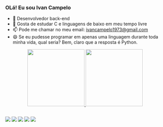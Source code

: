 ### OLá! Eu sou Ivan Campelo

- 🔭 Desenvolvedor back-end
- 🌱 Gosta de estudar C e linguagens de baixo em meu tempo livre
- 📫 Pode me chamar no meu email: ivancampelo1973@gmail.com
- 😄 Se eu pudesse programar em apenas uma linguagem durante toda minha vida, qual seria? Bem, claro que a resposta é Python.



<div align="center">
  <a href="https://github.com/IvanCampelo22">
  <img height="180em" src="https://github-readme-stats.vercel.app/api?username=IvanCampelo22&show_icons=true&theme=dark&include_all_commits=true&count_private=true"/>
  <img height="180em" src="https://github-readme-stats.vercel.app/api/top-langs/?username=IvanCampelo22&layout=compact&langs_count=7&theme=dracula"/>

  
</div>
  
  ##
  
  <div> 
  <a href="https://www.instagram.com/ivancampelo39/" target="_blank"><img src="https://img.shields.io/badge/-Instagram-%23E4405F?style=for-the-badge&logo=instagram&logoColor=white" target="_blank"></a>
 <a href="https://discord.com/channels/@me" target="_blank"><img src="https://img.shields.io/badge/Discord-7289DA?style=for-the-badge&logo=discord&logoColor=white" target="_blank"></a> 
  <a href = "mailto:ivancampelo1973@gmail.com"><img src="https://img.shields.io/badge/-Gmail-%23333?style=for-the-badge&logo=gmail&logoColor=white" target="_blank"></a>
  <a href="https://www.linkedin.com/in/ivan-campelo-700519202/" target="_blank"><img src="https://img.shields.io/badge/-LinkedIn-%230077B5?style=for-the-badge&logo=linkedin&logoColor=white" target="_blank"></a> 
  <a href = "https://www.reddit.com/user/Desperate_Sky_3357" target="_blank"><img src="https://img.shields.io/badge/Reddit-FF4500?style=for-the-badge&logo=reddit&logoColor=white" target="_blank"></a>
 
  </div>
